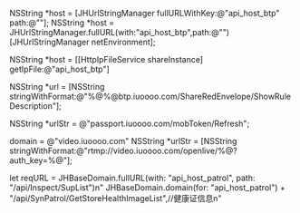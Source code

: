 
NSString *host = [JHUrlStringManager fullURLWithKey:@"api_host_btp" path:@""];
NSString *host = JHUrlStringManager.fullURL(with:"api_host_btp",path:@"")
[JHUrlStringManager netEnvironment];

NSString *host = [[HttpIpFileService shareInstance] getIpFile:@"api_host_btp"]

NSString *url = [NSString stringWithFormat:@"%@%@btp.iuoooo.com/ShareRedEnvelope/ShowRuleDescription"];

NSString *urlStr = @"passport.iuoooo.com/mobToken/Refresh";

domain = @"video.iuoooo.com"
NSString *urlStr = [NSString stringWithFormat:@"rtmp://video.iuoooo.com/openlive/%@?auth_key=%@"];

let reqURL = JHBaseDomain.fullURL(with: "api_host_patrol", path: "/api/Inspect/SupList")n"
JHBaseDomain.domain(for: "api_host_patrol") + "/api/SynPatrol/GetStoreHealthImageList",//健康证信息n"
